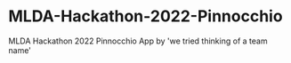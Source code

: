 # MLDA-Hackathon-2022-Pinnocchio
MLDA Hackathon 2022 Pinnocchio App by 'we tried thinking of a team name'

